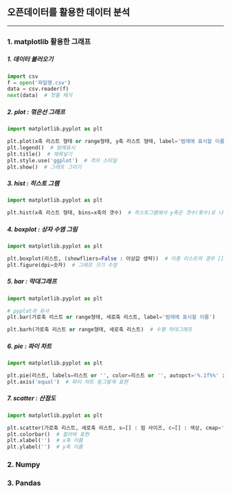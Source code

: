 ## 오픈데이터를 활용한 데이터 분석

<hr>

### 1. matplotlib 활용한 그래프


##### 	1. 데이터 불러오기

```python
import csv
f = open('파일명.csv')
data = csv.reader(f)
next(data)  # 첫줄 제거
```



##### 2. plot : 꺾은선 그래프

```python
import matplotlib.pyplot as plt

plt.plot(x축 리스트 형태 or range형태, y축 리스트 형태, label='범례에 표시할 이름', color='선 색상', ls='라인 스타일')
plt.legend()  # 범례표시
plt.title()  # 제목넣기
plt.style.use('ggplot')  # 격자 스타일
plt.show()  # 그래프 그리기
```

 

##### 3. hist : 히스토 그램

```python
import matplotlib.pyplot as plt

plt.hist(x축 리스트 형태, bins=x축의 갯수)  # 히스토그램에서 y축은 갯수(횟수)로 나타남
```

 

##### 	4. boxplot : 상자 수염 그림

```python
import matplotlib.pyplot as plt

plt.boxplot(리스트, (showfliers=False : 이상값 생략))  # 이중 리스트의 경우 [[], []] x축이 내부 리스트 갯수만큼 나뉨
plt.figure(dpi=숫자)  # 그래프 크기 수정
```

 

##### 	5. bar : 막대그래프

```python
import matplotlib.pyplot as plt

# pyplot과 유사
plt.bar(가로축 리스트 or range형태, 세로축 리스트, label='범레에 표시할 이름')

plt.barh(가로축 리스트 or range형태, 세로축 리스트)  # 수평 막대그래프
```

 

##### 6. pie : 파이 차트

```python
import matplotlib.pyplot as plt

plt.pie(리스트, labels=리스트 or '', color=리스트 or '', autopct='%.1f%%' : 백분율 1자리까지 나타냄, startangle = 90 : 시작 각도를 90도 부터, explode=(0, 0, 0.1) : 3번째 요소를 0.1만큼 부각시킴)
plt.axis('equal')  # 파이 차트 동그랗게 표현
```

 

##### 	7. scatter : 산점도

```python
import matplotlib.pyplot as plt

plt.scatter(가로축 리스트, 세로축 리스트, s=[] : 점 사이즈, c=[] : 색상, cmap='jet' : 컬러바 색상 빨~보, alpha=숫자 : 투명도)
plt.colorbar()  # 컬러바 표현
plt.xlabel('')  # x축 이름
plt.ylabel('')  # y축 이름
```

 

### 2. Numpy



### 3. Pandas





